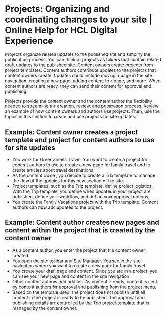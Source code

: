 # Projects: Organizing and coordinating changes to your site \| Online Help for HCL Digital Experience

Projects organize related updates to the published site and simplify the publication process. You can think of projects as folders that contain related draft updates to the published site. Content owners create projects from project templates. Content authors contribute updates to the projects that content owners create. Updates could include moving a page in the site navigation, creating a new page, adding content to a page, and more. When content authors are ready, they can send their content for approval and publishing.

Projects provide the content owner and the content author the flexibility needed to streamline the creation, review, and publication process. Review an example of how content owners and authors use projects. Then, use the topics in this section to create and use projects for site updates.

## Example: Content owner creates a project template and project for content authors to use for site updates

-   You work for Greenwheels Travel. You want to create a project for content authors to use to create a new page for family travel and to create articles about travel destinations.
-   As the content owner, you decide to create a Trip template to manage the flow of the updates for this new section of the site.
-   Project templates, such as the Trip template, define project logistics. With the Trip template, you define when updates in your project are published, define your workflow, and define your approval options.
-   You create the Family Vacations project with the Trip template. Content authors can now add updates to the project.

## Example: Content author creates new pages and content within the project that is created by the content owner

-   As a content author, you enter the project that the content owner created.
-   You open the site toolbar and Site Manager. You see in the site navigation where you want to create a new page for family travel.
-   You create your draft page and content. Since you are in a project, you can see your new page and content in the site navigation.
-   Other content authors add articles. As content is ready, content is sent by content authors for approval and publishing from the project menu.
-   Based on the template used, the project does not publish until all content in the project is ready to be published. The approval and publishing details are controlled by the Trip project template that is managed by the content owner.

<!--
???+ info "Related information"
    - [Authoring](../panel_help/welcome_authoring.md)-->

